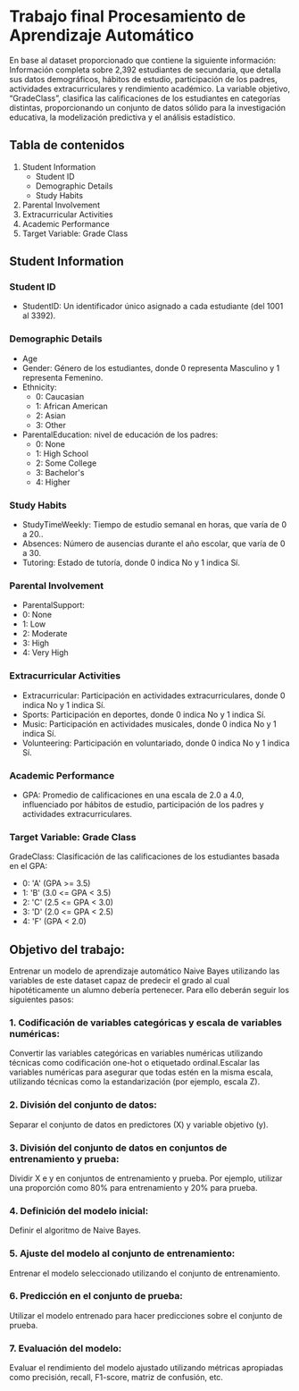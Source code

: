 # Trabajo final Procesamiento de Aprendizaje Automático
En base al dataset proporcionado que contiene la siguiente información:
Información completa sobre 2,392 estudiantes de secundaria, que detalla sus datos demográficos, hábitos de estudio, participación de los padres, actividades extracurriculares y rendimiento académico. La variable objetivo, “GradeClass”, clasifica las calificaciones de los estudiantes en categorías distintas, proporcionando un conjunto de datos sólido para la investigación educativa, la modelización predictiva y el análisis estadístico.
## Tabla de contenidos
1. Student Information
   * Student ID
   * Demographic Details
   * Study Habits
2. Parental Involvement
3. Extracurricular Activities
4. Academic Performance
5. Target Variable: Grade Class
## Student Information
### Student ID
  * StudentID: Un identificador único asignado a cada estudiante (del 1001 al 3392).
### Demographic Details
   * Age
   * Gender: Género de los estudiantes, donde 0 representa Masculino y 1 representa Femenino.
* Ethnicity:
   * 0: Caucasian
   * 1: African American
   * 2: Asian
   * 3: Other
* ParentalEducation: nivel de educación de los padres:
   * 0: None
   * 1: High School
   * 2: Some College
   * 3: Bachelor's
   * 4: Higher
### Study Habits
   * StudyTimeWeekly: Tiempo de estudio semanal en horas, que varía de 0 a 20..
   * Absences: Número de ausencias durante el año escolar, que varía de 0 a 30.
   * Tutoring: Estado de tutoría, donde 0 indica No y 1 indica Sí.
### Parental Involvement
   * ParentalSupport:
   * 0: None 
   * 1: Low
   * 2: Moderate
   * 3: High
   * 4: Very High
### Extracurricular Activities
   * Extracurricular: Participación en actividades extracurriculares, donde 0 indica No y 1 indica Sí.
   * Sports: Participación en deportes, donde 0 indica No y 1 indica Sí.
   * Music: Participación en actividades musicales, donde 0 indica No y 1 indica Sí.
   * Volunteering: Participación en voluntariado, donde 0 indica No y 1 indica Sí.
### Academic Performance
   * GPA: Promedio de calificaciones en una escala de 2.0 a 4.0, influenciado por hábitos de estudio, participación de los padres y actividades extracurriculares.
### Target Variable: Grade Class
GradeClass: Clasificación de las calificaciones de los estudiantes basada en el GPA:
   * 0: 'A' (GPA >= 3.5)
   * 1: 'B' (3.0 <= GPA < 3.5)
   * 2: 'C' (2.5 <= GPA < 3.0)
   * 3: 'D' (2.0 <= GPA < 2.5)
   * 4: 'F' (GPA < 2.0)
## Objetivo del trabajo:
Entrenar un modelo de aprendizaje automático Naive Bayes utilizando las variables de este dataset capaz de predecir el grado al cual hipotéticamente un alumno debería pertenecer.
Para ello deberán seguir los siguientes pasos:
### 1. Codificación de variables categóricas y escala de variables numéricas:
Convertir las variables categóricas en variables numéricas utilizando técnicas como codificación one-hot o etiquetado ordinal.Escalar las variables numéricas para asegurar que todas estén en la misma escala, utilizando técnicas como la estandarización (por ejemplo, escala Z).
### 2. División del conjunto de datos:
Separar el conjunto de datos en predictores (X) y variable objetivo (y).
### 3. División del conjunto de datos en conjuntos de entrenamiento y prueba:
Dividir X e y en conjuntos de entrenamiento y prueba. Por ejemplo, utilizar una proporción como 80% para entrenamiento y 20% para prueba.
### 4. Definición del modelo inicial:
Definir el algoritmo de Naive Bayes.
### 5. Ajuste del modelo al conjunto de entrenamiento:
Entrenar el modelo seleccionado utilizando el conjunto de entrenamiento.
### 6. Predicción en el conjunto de prueba:
Utilizar el modelo entrenado para hacer predicciones sobre el conjunto de prueba.
### 7. Evaluación del modelo:
Evaluar el rendimiento del modelo ajustado utilizando métricas apropiadas como precisión, recall, F1-score, matriz de confusión, etc.
